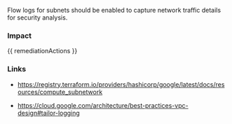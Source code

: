 
Flow logs for subnets should be enabled to capture network traffic details for security analysis.


### Impact
<!-- Add Impact here -->

<!-- DO NOT CHANGE -->
{{ remediationActions }}

### Links
- https://registry.terraform.io/providers/hashicorp/google/latest/docs/resources/compute_subnetwork

- https://cloud.google.com/architecture/best-practices-vpc-design#tailor-logging



